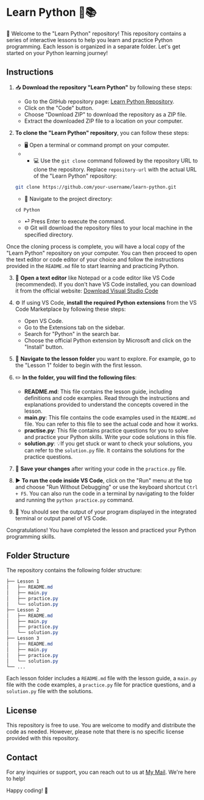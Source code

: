 # **Learn Python** 🐍📚

🐍 Welcome to the "Learn Python" repository! This repository contains a series of interactive lessons to help you learn and practice Python programming. Each lesson is organized in a separate folder. Let's get started on your Python learning journey!

## **Instructions**

1. 📥 **Download the repository "Learn Python"** by following these steps:

   - Go to the GitHub repository page: [Learn Python Repository](https://github.com/parthadeori/learn-python).
   - Click on the "Code" button.
   - Choose "Download ZIP" to download the repository as a ZIP file.
   - Extract the downloaded ZIP file to a location on your computer.
  
2. **To clone the "Learn Python" repository**, you can follow these steps:

   - 🖥️ Open a terminal or command prompt on your computer.
   - - 💻 Use the `git clone` command followed by the repository URL to clone the repository. Replace `repository-url` with the actual URL of the "Learn Python" repository:

   ```bash
   git clone https://github.com/your-username/learn-python.git
   ```
   
   - 📂 Navigate to the project directory:
     
   ```
   cd Python
   ```

   - ⏎ Press Enter to execute the command.
   - 🌐 Git will download the repository files to your local machine in the specified directory.

Once the cloning process is complete, you will have a local copy of the "Learn Python" repository on your computer. You can then proceed to open the text editor or code editor of your choice and follow the instructions provided in the `README.md` file to start learning and practicing Python.

3. 📝 **Open a text editor** like Notepad or a code editor like VS Code (recommended). If you don't have VS Code installed, you can download it from the official website: [Download Visual Studio Code](https://code.visualstudio.com)

4. ⚙️ If using VS Code, **install the required Python extensions** from the VS Code Marketplace by following these steps:

   - Open VS Code.
   - Go to the Extensions tab on the sidebar.
   - Search for "Python" in the search bar.
   - Choose the official Python extension by Microsoft and click on the "Install" button.

5. 📂 **Navigate to the lesson folder** you want to explore. For example, go to the "Lesson 1" folder to begin with the first lesson.

6. ✏️ **In the folder, you will find the following files**:

   - **README.md**: This file contains the lesson guide, including definitions and code examples. Read through the instructions and explanations provided to understand the concepts covered in the lesson.
   - **main.py**: This file contains the code examples used in the `README.md` file. You can refer to this file to see the actual code and how it works.
   - **practise.py**: This file contains practice questions for you to solve and practice your Python skills. Write your code solutions in this file.
   - **solution.py**: 💡If you get stuck or want to check your solutions, you can refer to the `solution.py` file. It contains the solutions for the practice questions.

7. 💾 **Save your changes** after writing your code in the `practice.py` file.

8. ▶️ **To run the code inside VS Code**, click on the "Run" menu at the top and choose "Run Without Debugging" or use the keyboard shortcut `Ctrl + F5`. You can also run the code in a terminal by navigating to the folder and running the `python practice.py` command.

9. 🎉 You should see the output of your program displayed in the integrated terminal or output panel of VS Code.

Congratulations! You have completed the lesson and practiced your Python programming skills.

## **Folder Structure**

The repository contains the following folder structure:

```css
├── Lesson 1
│   ├── README.md
│   ├── main.py
│   ├── practice.py
│   └── solution.py
├── Lesson 2
│   ├── README.md
│   ├── main.py
│   ├── practice.py
│   └── solution.py
├── Lesson 3
│   ├── README.md
│   ├── main.py
│   ├── practice.py
│   └── solution.py
└── ...
```

Each lesson folder includes a `README.md` file with the lesson guide, a `main.py` file with the code examples, a `practice.py` file for practice questions, and a `solution.py` file with the solutions.

## **License**

This repository is free to use. You are welcome to modify and distribute the code as needed. However, please note that there is no specific license provided with this repository.

## Contact

For any inquiries or support, you can reach out to us at [My Mail](mailto:parthadeori76@gmail.com). We're here to help!

Happy coding! 🚀

